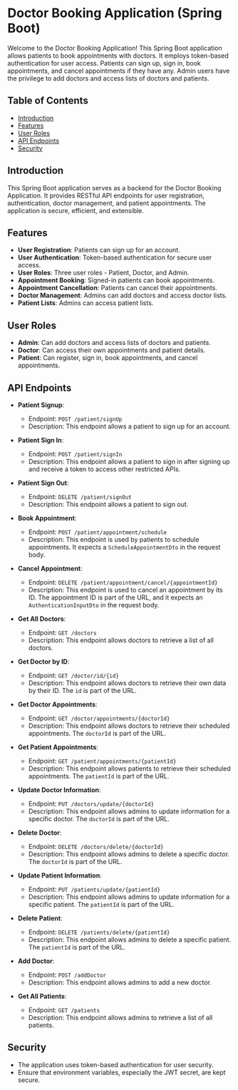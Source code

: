 # Doctor Booking Application (Spring Boot)

Welcome to the Doctor Booking Application! This Spring Boot application allows patients to book appointments with doctors. It employs token-based authentication for user access. Patients can sign up, sign in, book appointments, and cancel appointments if they have any. Admin users have the privilege to add doctors and access lists of doctors and patients.

## Table of Contents

- [Introduction](#introduction)
- [Features](#features)
- [User Roles](#user-roles)
- [API Endpoints](#api-endpoints)
- [Security](#security)

## Introduction

This Spring Boot application serves as a backend for the Doctor Booking Application. It provides RESTful API endpoints for user registration, authentication, doctor management, and patient appointments. The application is secure, efficient, and extensible.

## Features

- **User Registration**: Patients can sign up for an account.
- **User Authentication**: Token-based authentication for secure user access.
- **User Roles**: Three user roles - Patient, Doctor, and Admin.
- **Appointment Booking**: Signed-in patients can book appointments.
- **Appointment Cancellation**: Patients can cancel their appointments.
- **Doctor Management**: Admins can add doctors and access doctor lists.
- **Patient Lists**: Admins can access patient lists.

## User Roles

- **Admin**: Can add doctors and access lists of doctors and patients.
- **Doctor**: Can access their own appointments and patient details.
- **Patient**: Can register, sign in, book appointments, and cancel appointments.

## API Endpoints

- **Patient Signup**:
  - Endpoint: `POST /patient/signUp`
  - Description: This endpoint allows a patient to sign up for an account.

- **Patient Sign In**:
  - Endpoint: `POST /patient/signIn`
  - Description: This endpoint allows a patient to sign in after signing up and receive a token to access other restricted APIs.

- **Patient Sign Out**:
  - Endpoint: `DELETE /patient/signOut`
  - Description: This endpoint allows a patient to sign out.

- **Book Appointment**:
  - Endpoint: `POST /patient/appointment/schedule`
  - Description: This endpoint is used by patients to schedule appointments. It expects a `ScheduleAppointmentDto` in the request body.

- **Cancel Appointment**:
  - Endpoint: `DELETE /patient/appointment/cancel/{appointmentId}`
  - Description: This endpoint is used to cancel an appointment by its ID. The appointment ID is part of the URL, and it expects an `AuthenticationInputDto` in the request body.

- **Get All Doctors**:
  - Endpoint: `GET /doctors`
  - Description: This endpoint allows doctors to retrieve a list of all doctors.

- **Get Doctor by ID**:
  - Endpoint: `GET /doctor/id/{id}`
  - Description: This endpoint allows doctors to retrieve their own data by their ID. The `id` is part of the URL.

- **Get Doctor Appointments**:
  - Endpoint: `GET /doctor/appointments/{doctorId}`
  - Description: This endpoint allows doctors to retrieve their scheduled appointments. The `doctorId` is part of the URL.

- **Get Patient Appointments**:
  - Endpoint: `GET /patient/appointments/{patientId}`
  - Description: This endpoint allows patients to retrieve their scheduled appointments. The `patientId` is part of the URL.

- **Update Doctor Information**:
  - Endpoint: `PUT /doctors/update/{doctorId}`
  - Description: This endpoint allows admins to update information for a specific doctor. The `doctorId` is part of the URL.

- **Delete Doctor**:
  - Endpoint: `DELETE /doctors/delete/{doctorId}`
  - Description: This endpoint allows admins to delete a specific doctor. The `doctorId` is part of the URL.

- **Update Patient Information**:
  - Endpoint: `PUT /patients/update/{patientId}`
  - Description: This endpoint allows admins to update information for a specific patient. The `patientId` is part of the URL.

- **Delete Patient**:
  - Endpoint: `DELETE /patients/delete/{patientId}`
  - Description: This endpoint allows admins to delete a specific patient. The `patientId` is part of the URL.

- **Add Doctor**:
  - Endpoint: `POST /addDoctor`
  - Description: This endpoint allows admins to add a new doctor.

- **Get All Patients**:
  - Endpoint: `GET /patients`
  - Description: This endpoint allows admins to retrieve a list of all patients.

## Security

- The application uses token-based authentication for user security.
- Ensure that environment variables, especially the JWT secret, are kept secure.






